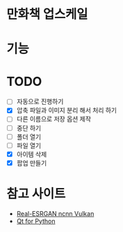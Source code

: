 # 만화책 업스케일 

# 기능

# TODO
- [ ] 자동으로 진행하기
- [x] 압축 파일과 이미지 분리 해서 처리 하기
- [ ] 다른 이름으로 저장 옵션 제작
- [ ] 중단 하기
- [ ] 폴더 열기
- [ ] 파일 열기
- [x] 아이템 삭제
- [x] 팝업 만들기

# 참고 사이트
- [Real-ESRGAN ncnn Vulkan](https://github.com/xinntao/Real-ESRGAN-ncnn-vulkan)
- [Qt for Python](https://doc.qt.io/qtforpython/)